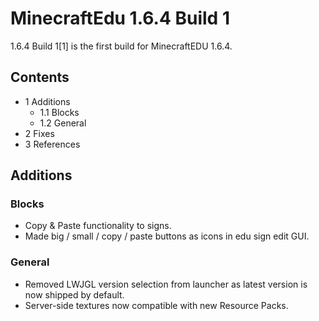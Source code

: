 # MinecraftEdu 1.6.4 Build 1
1.6.4 Build 1[1] is the first build for MinecraftEDU 1.6.4.

## Contents
- 1 Additions
	- 1.1 Blocks
	- 1.2 General
- 2 Fixes
- 3 References

## Additions
### Blocks
- Copy & Paste functionality to signs.
- Made big / small / copy / paste buttons as icons in edu sign edit GUI.

### General
- Removed LWJGL version selection from launcher as latest version is now shipped by default.
- Server-side textures now compatible with new Resource Packs.

